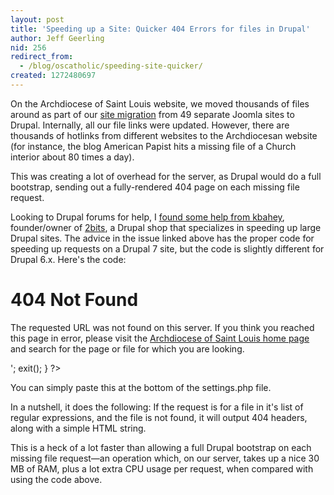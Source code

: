 ```yaml
---
layout: post
title: 'Speeding up a Site: Quicker 404 Errors for files in Drupal'
author: Jeff Geerling
nid: 256
redirect_from:
  - /blog/oscatholic/speeding-site-quicker/
created: 1272480697
---
```

<p>On the Archdiocese of Saint Louis website, we moved thousands of files around as part of our <a href="http://archstl.org/commoffice/page/evolution-archdiocesan-website">site migration</a> from 49 separate Joomla sites to Drupal. Internally, all our file links were updated. However, there are thousands of hotlinks from different websites to the Archdiocesan website (for instance, the blog American Papist hits a missing file of a Church interior about 80 times a day).</p>
<p>This was creating a lot of overhead for the server, as Drupal would do a full bootstrap, sending out a fully-rendered 404 page on each missing file request.</p>
<p>Looking to Drupal forums for help, I <a href="http://drupal.org/node/76824#comment-2834536">found some help from kbahey</a>, founder/owner of <a href="http://2bits.com/">2bits</a>, a Drupal shop that specializes in speeding up large Drupal sites. The advice in the issue linked above has the proper code for speeding up requests on a Drupal 7 site, but the code is slightly different for Drupal 6.x. Here&#39;s the code:</p>
<?php
/**
 * 404 Handling, to conserve server resources upon missing image/text/non-html file.
 */
if (preg_match("/\.(txt|png|gif|jpe?g|shtml?|css|js|ico|swf|flv|cgi|bat|pl|dll|exe|asp)$/", $_SERVER['QUERY_STRING'])) {
 header('HTTP/1.0 404 Not Found');
 print '<html><head><title>404 Not Found</title></head><body><h1>404 Not Found</h1><p>The requested URL was not found on this server. If you think you reached this page in error, please visit the <a href="http://archstl.org/">Archdiocese of Saint Louis home page</a> and search for the page or file for which you are looking.</p></body></html>';
 exit();
}
?><p>You can simply paste this at the bottom of the settings.php file.</p>
<p>In a nutshell, it does the following: If the request is for a file in it&#39;s list of regular expressions, and the file is not found, it will output 404 headers, along with a simple HTML string.</p>
<p>This is a heck of a lot faster than allowing a full Drupal bootstrap on each missing file request&mdash;an operation which, on our server, takes up a nice 30 MB of RAM, plus a lot extra CPU usage per request, when compared with using the code above.</p>
